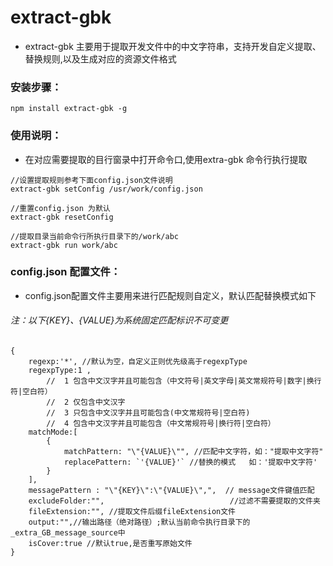 # extract-gbk
* extract-gbk 主要用于提取开发文件中的中文字符串，支持开发自定义提取、替换规则,以及生成对应的资源文件格式

### **安装步骤：**
````
npm install extract-gbk -g
````
### **使用说明：**
* 在对应需要提取的目行窗录中打开命令口,使用extra-gbk 命令行执行提取
```
//设置提取规则参考下面config.json文件说明
extract-gbk setConfig /usr/work/config.json
 
//重置config.json 为默认
extract-gbk resetConfig

//提取目录当前命令行所执行目录下的/work/abc
extract-gbk run work/abc
```

### **config.json 配置文件：**
* config.json配置文件主要用来进行匹配规则自定义，默认匹配替换模式如下
###### 注：以下{KEY}、{VALUE}为系统固定匹配标识不可变更
```
{
    regexp:'*', //默认为空，自定义正则优先级高于regexpType
    regexpType:1 ,
        //  1 包含中文汉字并且可能包含（中文符号|英文字母|英文常规符号|数字|换行符|空白符）
        //  2 仅包含中文汉字
        //  3 只包含中文汉字并且可能包含(中文常规符号|空白符)
        //  4 包含中文汉字并且可能包含（中文常规符号|换行符|空白符）
    matchMode:[
        {
            matchPattern: "\"{VALUE}\"", //匹配中文字符，如："提取中文字符"
            replacePattern: `'{VALUE}'` //替换的模式   如：'提取中文字符'
        }
    ],
    messagePattern : "\"{KEY}\":\"{VALUE}\",",  // message文件键值匹配
    excludeFolder:"",                            //过滤不需要提取的文件夹
    fileExtension:"", //提取文件后缀fileExtension文件
    output:"",//输出路径（绝对路径）;默认当前命令执行目录下的_extra_GB_message_source中
    isCover:true //默认true,是否重写原始文件
}
```

